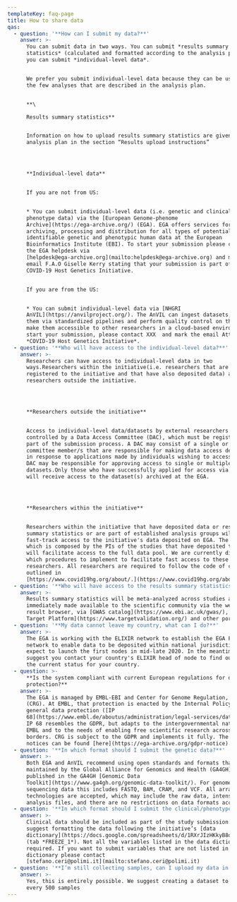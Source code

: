 ```yaml
---
templateKey: faq-page
title: How to share data
qas:
  - question: '**How can I submit my data?**'
    answer: >-
      You can submit data in two ways. You can submit *results summary
      statistics* (calculated and formatted according to the analysis plan) or
      you can submit *individual-level data*.


      We prefer you submit individual-level data because they can be used beyond
      the few analyses that are described in the analysis plan.


      **\

      Results summary statistics**


      Information on how to upload results summary statistics are given in the
      analysis plan in the section “Results upload instructions”




      **Individual-level data**


      If you are not from US:


      * You can submit individual-level data (i.e. genetic and clinical
      phenotype data) via the [European Genome-phenome
      Archive](https://ega-archive.org/) (EGA). EGA offers services for
      archiving, processing and distribution for all types of potentially
      identifiable genetic and phenotypic human data at the European
      Bioinformatics Institute (EBI). To start your submission please contact
      the EGA helpdesk via
      [helpdesk@ega-archive.org](mailto:helpdesk@ega-archive.org) and mark the
      email F.A.O Giselle Kerry stating that your submission is part of the
      COVID-19 Host Genetics Initiative.


      If you are from the US:


      * You can submit individual-level data via [NHGRI
      AnVIL](https://anvilproject.org/). The AnVIL can ingest datasets, process
      them via standardized pipelines and perform quality control on them, and
      make them accessible to other researchers in a cloud-based environment. To
      start your submission, please contact XXX  and mark the email Attn:
      *COVID-19 Host Genetics Initiative*.
  - question: '**Who will have access to the individual-level data?**'
    answer: >-
      Researchers can have access to individual-level data in two
      ways.Researchers within the initiative(i.e. researchers that are
      registered to the initiative and that have also deposited data) and
      researchers outside the initiative.




      **Researchers outside the initiative**


      Access to individual-level data/datasets by external researchers is
      controlled by a Data Access Committee (DAC), which must be registered as
      part of the submission process. A DAC may consist of a single or several
      committee member/s that are responsible for making data access decisions
      in response to applications made by individuals wishing to access data. A
      DAC may be responsible for approving access to single or multiple
      datasets.Only those who have successfully applied for access via the DAC
      will receive access to the dataset(s) archived at the EGA.




      **Researchers within the initiative**


      Researchers within the initiative that have deposited data or results
      summary statistics or are part of established analysis groups will have
      fast-track access to the initiative's data deposited on EGA. The DAC,
      which is composed by the PIs of the studies that have deposited the data,
      will facilitate access to the full data pool. We are currently discussing
      which procedures to implement to facilitate fast access to these groups of
      researchers. All researchers are required to follow the code of conduct
      outlined in
      [https://www.covid19hg.org/about/.](https://www.covid19hg.org/about/)
  - question: '**Who will have access to the results summary statistics?**'
    answer: >-
      Results summary statistics will be meta-analyzed across studies and
      immediately made available to the scientific community via the website
      result browser, via [GWAS catalog](https://www.ebi.ac.uk/gwas/), [Open
      Target Platform](https://www.targetvalidation.org/) and other portals.
  - question: '**My data cannot leave my country, what can I do?**'
    answer: >-
      The EGA is working with the ELIXIR network to establish the EGA Federation
      network to enable data to be deposited within national jurisdictions. We
      expect to launch the first nodes in mid-late 2020. In the meantime, we
      suggest you contact your country's ELIXIR head of node to find out about
      the current status for your country.
  - question: >-
      **Is the system compliant with current European regulations for data
      protection?**
    answer: >-
      The EGA is managed by EMBL-EBI and Center for Genome Regulation, Barcelona
      (CRG). At EMBL, that protection is enacted by the Internal Policy 68 on
      general data protection ([IP
      68](https://www.embl.de/aboutus/administration/legal-services/data-protection/IP68-Data-Protection-EN-18052018.pdf)).
      IP 68 resembles the GDPR, but adapts to the intergovernmental nature of
      EMBL and to the needs of enabling free scientific research across national
      borders. CRG is subject to the GDPR and implements it fully. The EGA GDPR
      notices can be found [here](https://ega-archive.org/gdpr-notice).
  - question: '**In which format should I submit the genetic data?**'
    answer: >-
      Both EGA and AnVIL recommend using open standards and formats that are
      maintained by the Global Alliance for Genomics and Health (GA4GH),
      published in the GA4GH [Genomic Data
      Toolkit](https://www.ga4gh.org/genomic-data-toolkit/). For genome
      sequencing data this includes FASTQ, BAM, CRAM, and VCF. All array-based
      technologies are accepted, which may include the raw data, intensity and
      analysis files, and there are no restrictions on data formats accepted.
  - question: '**In which format should I submit the clinical/phenotype data ?**'
    answer: >-
      Clinical data should be included as part of the study submission. We
      suggest formatting the data following the initiative’s [data
      dictionary](https://docs.google.com/spreadsheets/d/1RXrJIzHKkyB8qx5tHLQjcBioiDAOrQ3odAuqMS3pUUI/edit?usp=sharing)
      (tab *FREEZE_1*). Not all the variables listed in the data dictionary are
      required. If you want to submit variables that are not listed in the data
      dictionary please contact
      [stefano.ceri@polimi.it](mailto:stefano.ceri@polimi.it)
  - question: '**I’m still collecting samples, can I upload my data in batches?**'
    answer: >-
      Yes, this is entirely possible. We suggest creating a dataset to submit
      every 500 samples
---
```

